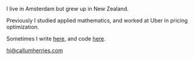 I live in Amsterdam but grew up in New Zealand.

Previously I studied applied mathematics, and worked at Uber in pricing optimization.

Sometimes I write [here](/posts.html), and code [here](https://github.com/callum-herries).

[hi@callumherries.com](hihi@callumherries.com)
